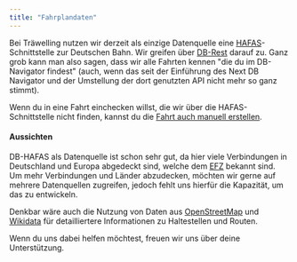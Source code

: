 ```yaml
---
title: "Fahrplandaten"
---
```


Bei Träwelling nutzen wir derzeit als einzige Datenquelle eine
[HAFAS](https://de.wikipedia.org/wiki/HAFAS)-Schnittstelle zur Deutschen Bahn.
Wir greifen über [DB-Rest](https://github.com/derhuerst/db-rest) darauf zu.
Ganz grob kann man also sagen, dass wir alle Fahrten kennen "die du im DB-Navigator findest"
(auch, wenn das seit der Einführung des Next DB Navigator und der Umstellung der dort genutzten API nicht mehr so ganz
stimmt).

Wenn du in eine Fahrt einchecken willst, die wir über die HAFAS-Schnittstelle nicht finden, kannst du
die [Fahrt auch manuell erstellen](/features/manual-trips).

#### Aussichten

DB-HAFAS als Datenquelle ist schon sehr gut, da hier viele Verbindungen in Deutschland und Europa abgedeckt sind, welche
dem [EFZ](https://de.wikipedia.org/wiki/Europ%C3%A4isches_Fahrplanzentrum) bekannt sind.
Um mehr Verbindungen und Länder abzudecken, möchten wir gerne auf mehrere Datenquellen zugreifen, jedoch fehlt uns
hierfür die Kapazität, um das zu entwickeln.

Denkbar wäre auch die Nutzung von Daten aus [OpenStreetMap](https://www.openstreetmap.org/) und
[Wikidata](https://www.wikidata.org/wiki/Q688541) für detailliertere Informationen zu Haltestellen und Routen.

Wenn du uns dabei helfen möchtest, freuen wir uns über deine Unterstützung.